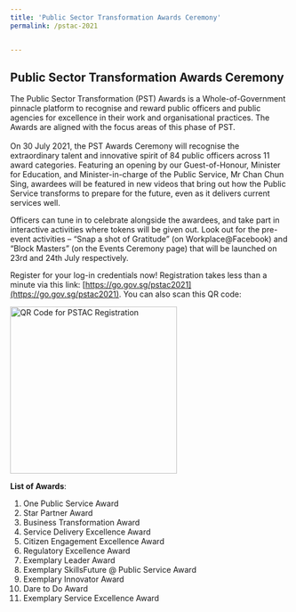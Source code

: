 ```yaml
---
title: 'Public Sector Transformation Awards Ceremony'
permalink: /pstac-2021


---
```


## Public Sector Transformation Awards Ceremony

The Public Sector Transformation (PST) Awards is a Whole-of-Government pinnacle platform to recognise and reward public officers and public agencies for excellence in their work and organisational practices. The Awards are aligned with the focus areas of this phase of PST. <br>
<br>
On 30 July 2021, the PST Awards Ceremony will recognise the extraordinary talent and innovative spirit of 84 public officers across 11 award categories. Featuring an opening by our Guest-of-Honour, Minister for Education, and Minister-in-charge of the Public Service, Mr Chan Chun Sing, awardees will be featured in new videos that bring out how the Public Service transforms to prepare for the future, even as it delivers current services well.<br>

Officers can tune in to celebrate alongside the awardees, and take part in interactive activities where tokens will be given out. Look out for the pre-event activities – “Snap a shot of Gratitude” (on Workplace@Facebook) and “Block Masters” (on the Events Ceremony page) that will be launched on 23rd and 24th July respectively. <br>

Register for your log-in credentials now!  Registration takes less than a minute via this link: [https://go.gov.sg/pstac2021](https://go.gov.sg/pstac2021). You can also scan this QR code:

<img width="300" alt="QR Code for PSTAC Registration" src="https://user-images.githubusercontent.com/67364523/125879379-bb7dc078-209f-4caf-b89a-29e0372fe77c.png">



**List of Awards**:
1.  One Public Service Award
2.  Star Partner Award
3.  Business Transformation Award
4.  Service Delivery Excellence Award
5.  Citizen Engagement Excellence Award
6.  Regulatory Excellence Award
7.  Exemplary Leader Award
8.  Exemplary SkillsFuture @ Public Service Award
9.  Exemplary Innovator Award
10.  Dare to Do Award
11.  Exemplary Service Excellence Award
